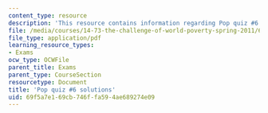 ```yaml
---
content_type: resource
description: 'This resource contains information regarding Pop quiz #6 solutions'
file: /media/courses/14-73-the-challenge-of-world-poverty-spring-2011/69f5a7e169cb746ffa594ae689274e09_MIT14_73S11_quiz6_sol.pdf
file_type: application/pdf
learning_resource_types:
- Exams
ocw_type: OCWFile
parent_title: Exams
parent_type: CourseSection
resourcetype: Document
title: 'Pop quiz #6 solutions'
uid: 69f5a7e1-69cb-746f-fa59-4ae689274e09
---
```


